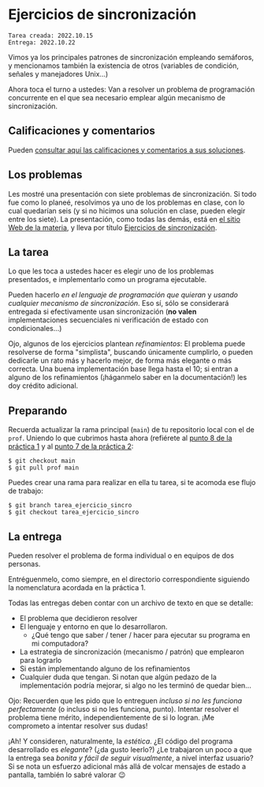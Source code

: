 # Ejercicios de sincronización

    Tarea creada: 2022.10.15
	Entrega: 2022.10.22

Vimos ya los principales patrones de sincronización empleando
semáforos, y mencionamos también la existencia de otros (variables de
condición, señales y manejadores Unix...)

Ahora toca el turno a ustedes: Van a resolver un problema de programación
concurrente en el que sea necesario emplear algún mecanismo de sincronización.

## Calificaciones y comentarios

Pueden [consultar aquí las calificaciones y comentarios a sus
soluciones](./revision.org).

## Los problemas

Les mostré una presentación con siete problemas de sincronización.  Si todo fue
como lo planeé, resolvimos ya uno de los problemas en clase, con lo cual
quedarían seis (y si no hicimos una solución en clase, pueden elegir entre los
siete). La presentación, como todas las demás, está en [el sitio Web de la
materia](http://gwolf.sistop.org/), y lleva por título [Ejercicios de
sincronización](http://gwolf.sistop.org/laminas/06b-ejercicios-sincronizacion.pdf).

## La tarea

Lo que les toca a ustedes hacer es elegir uno de los problemas presentados, e
implementarlo como un programa ejecutable.

Pueden hacerlo _en el lenguaje de programación que quieran_ y _usando cualquier
mecanismo de sincronización_. Eso sí, sólo se considerará entregada si
efectivamente usan sincronización (**no valen** implementaciones secuenciales ni
verificación de estado con condicionales...)

Ojo, algunos de los ejercicios plantean _refinamientos_: El problema
puede resolverse de forma "simplista", buscando únicamente cumplirlo,
o pueden dedicarle un rato más y hacerlo mejor, de forma más
elegante o más correcta. Una buena implementación base llega hasta el
10; si entran a alguno de los refinamientos (¡háganmelo saber en la
documentación!) les doy crédito adicional.

## Preparando

Recuerda actualizar la rama principal (`main`) de tu repositorio local
con el de `prof`. Uniendo lo que cubrimos hasta ahora (refiérete al
[punto 8 de la práctica 1](../../practicas/1/README.md) y al [punto 7
de la práctica 2](../../practicas/2/README.md):

    $ git checkout main
    $ git pull prof main

Puedes crear una rama para realizar en ella tu tarea, si te acomoda ese flujo de
trabajo:

    $ git branch tarea_ejercicio_sincro
	$ git checkout tarea_ejercicio_sincro

## La entrega

Pueden resolver el problema de forma individual o en equipos de dos
personas.

Entréguenmelo, como siempre, en el directorio correspondiente
siguiendo la nomenclatura acordada en la práctica 1.

Todas las entregas deben contar con un archivo de texto en que se
detalle:

- El problema que decidieron resolver
- El lenguaje y entorno en que lo desarrollaron.
  - ¿Qué tengo que saber / tener / hacer para ejecutar su programa en mi
    computadora?
- La estrategia de sincronización (mecanismo / patrón) que emplearon para
  lograrlo
- Si están implementando alguno de los refinamientos
- Cualquier duda que tengan. Si notan que algún pedazo de la implementación
  podría mejorar, si algo no les terminó de quedar bien...

Ojo: Recuerden que les pido que lo entreguen _incluso si no les funciona
perfectamente_ (o incluso si no les funciona, punto). Intentar resolver el
problema tiene mérito, independientemente de si lo logran. ¡Me comprometo a
intentar resolver sus dudas!

¡Ah! Y consideren, naturalmente, la _estética_. ¿El código del programa
desarrollado es _elegante_? (¿da gusto leerlo?) ¿Le trabajaron un poco a que la
entrega sea _bonita y fácil de seguir visualmente_, a nivel interfaz usuario?
Si se nota un esfuerzo adicional más allá de volcar mensajes de estado a
pantalla, también lo sabré valorar 😉
